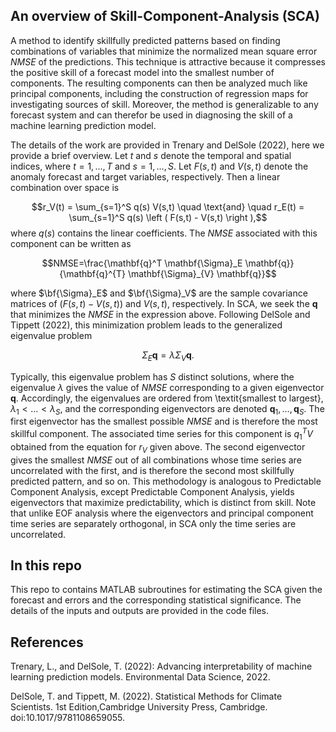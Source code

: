 ## An overview of Skill-Component-Analysis (SCA)
A method to identify skillfully predicted patterns based on finding combinations of variables that minimize the normalized mean square error $\textit{NMSE}$ of the predictions.  This technique is attractive because it compresses the positive skill of a forecast model into the smallest number of components.  The resulting components can then be analyzed much like principal components, including the construction of regression maps for investigating sources of skill. Moreover, the method is generalizable to any forecast system and can therefor be used in diagnosing the skill of a machine learning prediction model.

The details of the work are provided in Trenary and DelSole (2022), here we provide a brief overview. Let $t$ and $s$ denote the temporal and spatial indices, where $t = 1, \dots, T$ and $s = 1, \dots, S$.  Let $F(s,t)$ and $V(s,t)$ denote the anomaly forecast and target variables, respectively.  Then a linear combination over space is

$$r_V(t) = \sum_{s=1}^S q(s) V(s,t) \quad \text{and} \quad r_E(t) =  \sum_{s=1}^S q(s) \left ( F(s,t) - V(s,t) \right ),$$
where $q(s)$ contains the linear coefficients.  The $NMSE$ associated with this component can be written as

$$NMSE=\frac{\mathbf{q}^T \mathbf{\Sigma}_E \mathbf{q}} {\mathbf{q}^{T} \mathbf{\Sigma}_{V} \mathbf{q}}$$

where $\bf{\Sigma}_E$ and $\bf{\Sigma}_V$ are the sample covariance matrices of $( F(s,t) - V(s,t) )$ and $V(s,t)$, respectively. In SCA, we seek the $\mathbf{q}$ that minimizes the $NMSE$ in the expression above.   Following DelSole and Tippett (2022), this minimization problem leads to the generalized eigenvalue problem

$$\Sigma_{E}\mathbf{q} = \lambda  \Sigma_{V}\mathbf{q}.$$ 

Typically, this eigenvalue problem has $S$ distinct solutions, where the eigenvalue $\lambda$ gives the value of $NMSE$ corresponding to a given eigenvector $\mathbf{q}$.  Accordingly, the eigenvalues are ordered from \textit{smallest to largest}, $\lambda_1 < \dots < \lambda_S$, and the corresponding eigenvectors are denoted $\mathbf{q}_1, \dots, \mathbf{q}_S$.  The first eigenvector has the smallest possible $NMSE$ and is therefore the most skillful component.   The associated time series for this component is ${q}_1^T{V}$ obtained from the equation for $r_V$ given above.   The second eigenvector gives the smallest $NMSE$ out of all combinations whose time series are uncorrelated with the first, and is therefore the second most skillfully predicted pattern, and so on.  This methodology is analogous to Predictable Component Analysis, except Predictable Component Analysis, yields eigenvectors that maximize predictability, which is distinct from skill.  Note that unlike EOF analysis where the eigenvectors and principal component time series are separately orthogonal, in SCA only the time series are uncorrelated.


## In this repo ##
This repo to contains MATLAB subroutines for estimating the SCA given the forecast and errors and the corresponding statistical significance. The details of the inputs and outputs are provided in the code files. 

## References ##
Trenary, L., and DelSole, T. (2022): Advancing interpretability of machine learning prediction models. Environmental Data Science, 2022.

DelSole, T. and Tippett, M. (2022). Statistical Methods for Climate Scientists. 1st Edition,Cambridge University Press,
Cambridge. doi:10.1017/9781108659055.

